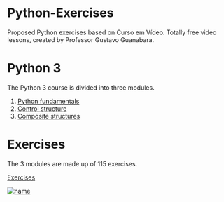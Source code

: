 # Python-Exercises
Proposed Python exercises based on Curso em Vídeo. Totally free video lessons, created by Professor Gustavo Guanabara.

# Python 3
The Python 3 course is divided into three modules.
1. <a href="https://www.youtube.com/watch?v=S9uPNppGsGo&list=PLpwygc0AuGOXJ18fPwPNIeXvzKid_AUkm">Python fundamentals</a>
2. <a href="https://www.youtube.com/watch?v=nJkVHusJp6E&list=PLCKfaoRJSWVtmyzLfMsW7VYGAaVVRJh3w">Control structure</a>
3. <a href="https://www.youtube.com/watch?v=0LB3FSfjvao&list=PLHz_AreHm4dksnH2jVTIVNviIMBVYyFnH">Composite structures</a>

# Exercises
The 3 modules are made up of 115 exercises.

<a href="https://github.com/marianarubia/Python-exercises">Exercises</a>

[![name](https://www.cursoemvideo.com/wp-content/uploads/2019/08/cursoemvideo-logo.png)](https://www.cursoemvideo.com)
